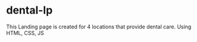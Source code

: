 # dental-lp
This Landing page is created for 4 locations that provide dental care. Using HTML, CSS, JS
